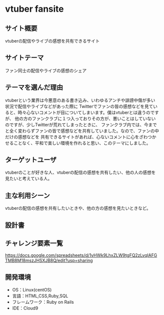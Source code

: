 # vtuber fansite

## サイト概要
vtuberの配信やライブの感想を共有できるサイト

## サイトテーマ
ファン同士の配信やライブの感想のシェア

## テーマを選んだ理由
vtuberという業界は今悪意のある書き込み、いわゆるアンチや誹謗中傷が多い状況で配信やライブなどがあった際に
Twitterでファンの皆の感想などを見ていると、時々心ないコメントが目についてしまいます。僕はvtuberとは違うのですが、
他の方のファンクラブに１つ入っておりその方が、悪いことはしていないのですが、少しTwitterが荒れてしまったときに、
ファンクラブ内では、今までと全く変わらずファンの皆で感想などを共有していました。なので、ファンの中だけの感想などを
共有できるサイトがあれば、心ないコメントに心をざわつかせることなく、平和で楽しい環境を作れると思い、このテーマにしました。

## ターゲットユーザ
vtuberのことが好きな人、vtuberの配信の感想を共有したい、他の人の感想を見たいと考えている人。

## 主な利用シーン
vtuberの配信の感想を共有したいときや、他の方の感想を見たいときなど。

## 設計書


## チャレンジ要素一覧
https://docs.google.com/spreadsheets/d/1vHWk9LhxZLW9tgFQ2zLvqIAFGTMB8M18mszJHSXJB8Q/edit?usp=sharing

## 開発環境
- OS：Linux(centOS)
- 言語：HTML,CSS,Ruby,SQL
- フレームワーク：Ruby on Rails
- IDE：Cloud9